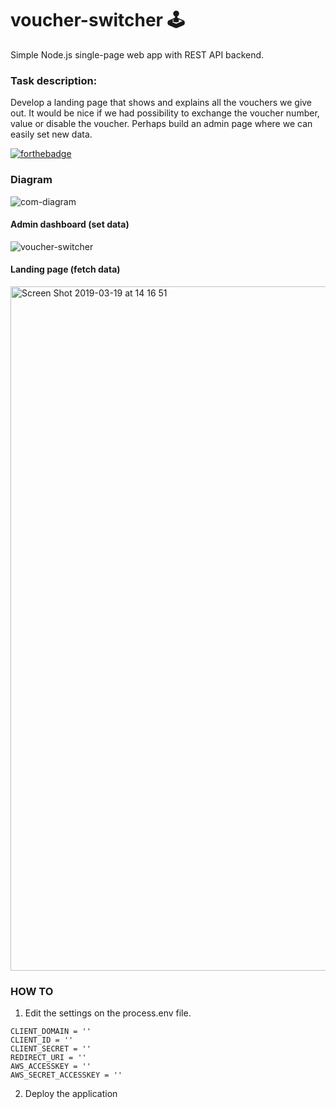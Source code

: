 # voucher-switcher 🕹️
Simple Node.js single-page web app with REST API backend.

### Task description: 
Develop a landing page that shows and explains all the vouchers we give out. 
It would be nice if we had possibility to exchange the voucher number, value or disable the voucher. 
Perhaps build an admin page where we can easily set new data.

[![forthebadge](https://forthebadge.com/images/badges/built-with-love.svg)](https://milanmilosev.com)

### Diagram
![com-diagram](https://user-images.githubusercontent.com/28008257/54607840-a6092600-4a4f-11e9-97a1-2aec2cb974a1.png)

#### Admin dashboard (set data)
![voucher-switcher](https://user-images.githubusercontent.com/28008257/54608443-fb920280-4a50-11e9-93d6-7d8ddeee0f2a.gif)

#### Landing page (fetch data)
<img width="1095" alt="Screen Shot 2019-03-19 at 14 16 51" src="https://user-images.githubusercontent.com/28008257/54608744-b02c2400-4a51-11e9-9885-ef58cc137fe3.png">

### HOW TO
1. Edit the settings on the process.env file.
```
CLIENT_DOMAIN = ''
CLIENT_ID = ''
CLIENT_SECRET = ''
REDIRECT_URI = ''
AWS_ACCESSKEY = ''
AWS_SECRET_ACCESSKEY = ''
```
2. Deploy the application


